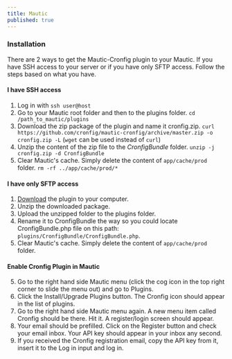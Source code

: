 ```yaml
---
title: Mautic
published: true
---
```


### Installation

There are 2 ways to get the Mautic-Cronfig plugin to your Mautic. If you have SSH access to your server or if you have only SFTP access. Follow the steps based on what you have.

#### I have SSH access

1. Log in with `ssh user@host`
2. Go to your Mautic root folder and then to the plugins folder. `cd /path_to_mautic/plugins`
3. Download the zip package of the plugin and name it cronfig.zip. `curl https://github.com/cronfig/mautic-cronfig/archive/master.zip -o cronfig.zip -L` (`wget` can be used instead of `curl`)
4. Unzip the content of the zip file to the _CronfigBundle_ folder. `unzip -j cronfig.zip -d CronfigBundle`
5. Clear Mautic's cache. Simply delete the content of `app/cache/prod` folder. `rm -rf ../app/cache/prod/*`

#### I have only SFTP access

1. [Download](https://cronfig.mautic.net/asset/1:mautic-cronfig-plugin) the plugin to your computer.
2. Unzip the downloaded package.
3. Upload the unzipped folder to the plugins folder.
4. Rename it to CronfigBundle the way so you could locate CronfigBundle.php file on this path: `plugins/CronfigBundle/CronfigBundle.php`.
5. Clear Mautic's cache. Simply delete the content of `app/cache/prod` folder.

#### Enable Cronfig Plugin in Mautic

5. Go to the right hand side Mautic menu (click the cog icon in the top right corner to slide the menu out) and go to Plugins.
6. Click the Install/Upgrade Plugins button. The Cronfig icon should appear in the list of plugins.
7. Go to the right hand side Mautic menu again. A new menu item called Cronfig should be there. Hit it. A register/login screen should appear.
8. Your email should be prefilled. Click on the Register button and check your email inbox. Your API key should appear in your inbox any second.
9. If you received the Cronfig registration email, copy the API key from it, insert it to the Log in input and log in.
